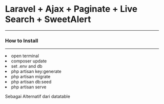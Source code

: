 <h1>Laravel + Ajax + Paginate + Live Search + SweetAlert</h1>
<hr>
<h3>How to Install</h3>
<hr>
<p>
    <li>open terminal</li>
    <li>composer update</li>
    <li>set .env and db</li>
    <li>php artisan key:generate</li>
    <li>php artisan migrate</li>
    <li>php artisan db:seed</li>
    <li>php artisan serve</li>
</p>

<p>
    Sebagai Alternatif dari datatable
</p>
